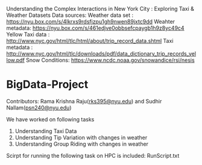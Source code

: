 Understanding the Complex Interactions in New York City : Exploring Taxi & Weather Datasets
Data sources: 
Weather data set : https://nyu.box.com/s/4lkrxs9rdsfjzpu1gh9nwen89jxtc9dd
Weahter metadata: https://nyu.box.com/s/461edjve0obbsefcpaygb1h9z8yc49c4
Yellow Taxi data : http://www.nyc.gov/html/tlc/html/about/trip_record_data.shtml
Taxi metadata : http://www.nyc.gov/html/tlc/downloads/pdf/data_dictionary_trip_records_yellow.pdf
Snow Conditions: https://www.ncdc.noaa.gov/snowandice/rsi/nesis

# BigData-Project

Contributors: Rama Krishna Raju(rks395@nyu.edu) and Sudhir Nallam(psn240@nyu.edu)

We have worked on following tasks

1. Understanding Taxi Data
2. Understanding Tip Variation with changes in weather
3. Understanding Group Riding with changes in weather
 
Scirpt for running the following task on HPC is included: RunScript.txt

